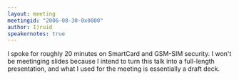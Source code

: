 ```yaml
---
layout: meeting
meetingid: "2006-08-30-0x0000"
author: I)ruid
speakernotes: true
---
```


I spoke for roughly 20 minutes on SmartCard and GSM-SIM security. I
won't be meetinging slides because I intend to turn this talk into a
full-length presentation, and what I used for the meeting is essentially
a draft deck.

